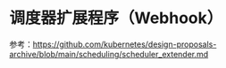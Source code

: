 # 调度器扩展程序（Webhook）

参考：https://github.com/kubernetes/design-proposals-archive/blob/main/scheduling/scheduler_extender.md
